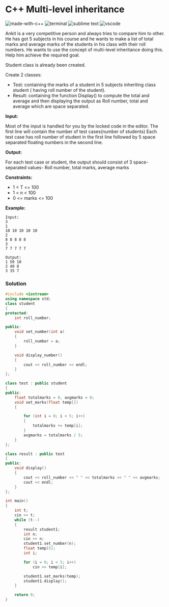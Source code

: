 # C++ Multi-level inheritance
![made-with-c++](https://img.shields.io/badge/Made%20with-C++-007396.svg)
![terminal](https://img.shields.io/badge/Windows%20Terminal-4D4D4D?logo=windows%20terminal&logoColor=white)
![sublime text](https://img.shields.io/badge/sublime_text-%23575757.svg?logo=sublime-text&logoColor=important)
![vscode](https://img.shields.io/badge/Visual_Studio_Code-0078D4?logo=visual%20studio%20code&logoColor=white)

Ankit is a very competitive person and always tries to compare him to other. He has got 5 subjects in his course and he wants to make a list of total marks and average marks of the students in his class with their roll numbers. He wants to use the concept of multi-level inheritance doing this. Help him achieve the required goal.

Student class is already been created.

Create 2 classes:

- Test: containing the marks of a student in 5 subjects inheriting class student ( having roll number of the student).
- Result: containing the function Display() to compute the total and average and then displaying the output as Roll number, total and average which are space separated.

**Input:**

Most of the input is handled for you by the locked code in the editor.
The first line will contain the number of test cases(number of students)
Each test case has roll number of student in the first line followed by 5 space separated floating numbers in the second line.

**Output:**

For each test case or student, the output should consist of 3 space-separated values- Roll number, total marks, average marks

**Constraints:**

- 1 < T <= 100
- 1 < n < 100
- 0 <= marks <= 100

**Example:**
```
Input:
3
1
10 10 10 10 10
2
8 8 8 8 8
3
7 7 7 7 7

Output:
1 50 10
2 40 8
3 35 7
```
### Solution
```cpp
#include <iostream>
using namespace std;
class student
{
protected:
    int roll_number;

public:
    void set_number(int a)
    {
        roll_number = a;
    }

    void display_number()
    {
        cout << roll_number << endl;
    }
};

class test : public student
{
public:
    float totalmarks = 0, avgmarks = 0;
    void set_marks(float temp[])
    {

        for (int i = 0; i < 5; i++)
        {
            totalmarks += temp[i];
        }
        avgmarks = totalmarks / 5;
    }
};

class result : public test
{
public:
    void display()
    {
        cout << roll_number << " " << totalmarks << " " << avgmarks;
        cout << endl;
    }
};

int main()
{
    int t;
    cin >> t;
    while (t--)
    {
        result student1;
        int n;
        cin >> n;
        student1.set_number(n);
        float temp[5];
        int i;

        for (i = 0; i < 5; i++)
            cin >> temp[i];

        student1.set_marks(temp);
        student1.display();
    }

    return 0;
}
```